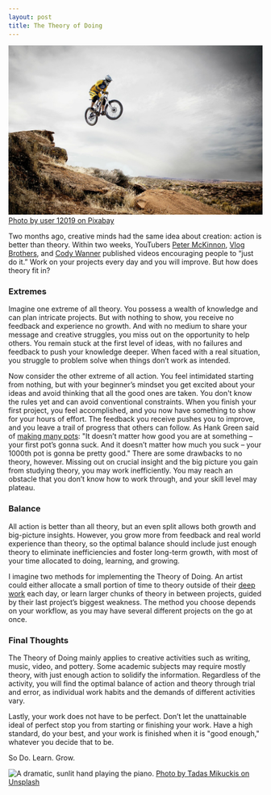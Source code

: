 ```yaml
---
layout: post
title: The Theory of Doing
---
```


![A mountain biker in mid-jump](/images/bmx.jpg)
[Photo by user 12019 on Pixabay](https://pixabay.com/photo-95032/)

Two months ago, creative minds had the same idea about creation: action is better than theory. Within two weeks, YouTubers [Peter McKinnon](https://www.youtube.com/watch?v=ksDDSIlTe3w), [Vlog Brothers](https://www.youtube.com/watch?v=7dxcO26i9uw), and [Cody Wanner](https://www.youtube.com/watch?v=iVnPqQpMfwU) published videos encouraging people to “just do it.” Work on your projects every day and you will improve. But how does theory fit in?

### Extremes

Imagine one extreme of all theory. You possess a wealth of knowledge and can plan intricate projects. But with nothing to show, you receive no feedback and experience no growth. And with no medium to share your message and creative struggles, you miss out on the opportunity to help others. You remain stuck at the first level of ideas, with no failures and feedback to push your knowledge deeper. When faced with a real situation, you struggle to problem solve when things don’t work as intended.	

Now consider the other extreme of all action. You feel intimidated starting from nothing, but with your beginner’s mindset you get excited about your ideas and avoid thinking that all the good ones are taken. You don't know the rules yet and can avoid conventional constraints. When you finish your first project, you feel accomplished, and you now have something to show for your hours of effort. The feedback you receive pushes you to improve, and you leave a trail of progress that others can follow. As Hank Green said of [making many pots](https://www.youtube.com/watch?v=7dxcO26i9uw): "It doesn’t matter how good you are at something – your first pot’s gonna suck. And it doesn’t matter how much you suck – your 1000th pot is gonna be pretty good." There are some drawbacks to no theory, however. Missing out on crucial insight and the big picture you gain from studying theory, you may work inefficiently. You may reach an obstacle that you don’t know how to work through, and your skill level may plateau. 

### Balance

All action is better than all theory, but an even split allows both growth and big-picture insights. However, you grow more from feedback and real world experience than theory, so the optimal balance should include just enough theory to eliminate inefficiencies and foster long-term growth, with most of your time allocated to doing, learning, and growing.

I imagine two methods for implementing the Theory of Doing. An artist could either allocate a small portion of time to theory outside of their [deep work](http://calnewport.com/books/deep-work/) each day, or learn larger chunks of theory in between projects, guided by their last project’s biggest weakness. The method you choose depends on your workflow, as you may have several different projects on the go at once.

### Final Thoughts

The Theory of Doing mainly applies to creative activities such as writing, music, video, and pottery. Some academic subjects may require mostly theory, with just enough action to solidify the information. Regardless of the activity, you will find the optimal balance of action and theory through trial and error, as individual work habits and the demands of different activities vary.	

Lastly, your work does not have to be perfect. Don’t let the unattainable ideal of perfect stop you from starting or finishing your work. Have a high standard, do your best, and your work is finished when it is "good enough," whatever you decide that to be.

So Do. Learn. Grow.
		
![A dramatic, sunlit hand playing the piano.](/pics/piano-hand.jpg)
[Photo by Tadas Mikuckis on Unsplash](https://unsplash.com/photos/hbnH0ILjUZE)
